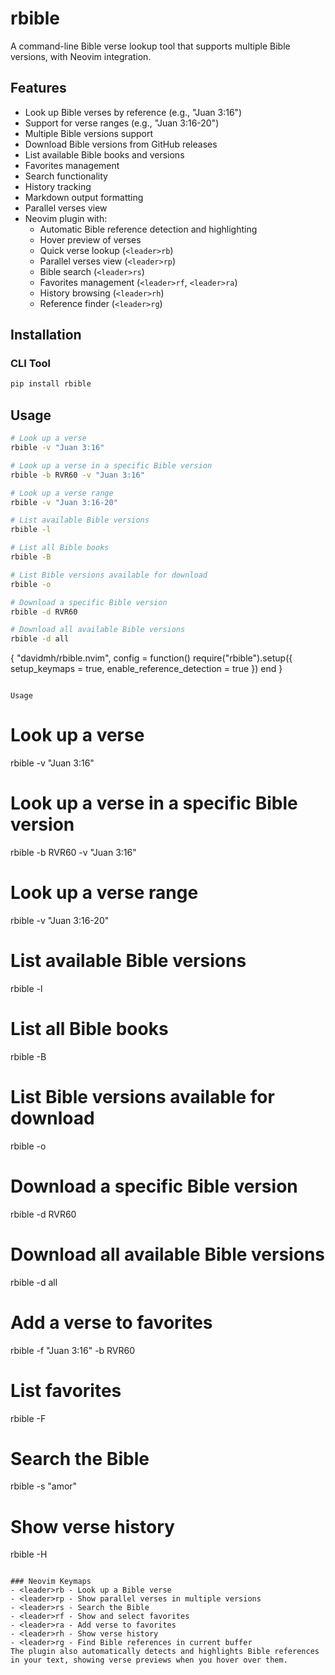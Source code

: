 # rbible

A command-line Bible verse lookup tool that supports multiple Bible versions, with Neovim integration.

## Features

- Look up Bible verses by reference (e.g., "Juan 3:16")
- Support for verse ranges (e.g., "Juan 3:16-20")
- Multiple Bible versions support
- Download Bible versions from GitHub releases
- List available Bible books and versions
- Favorites management
- Search functionality
- History tracking
- Markdown output formatting
- Parallel verses view
- Neovim plugin with:
  - Automatic Bible reference detection and highlighting
  - Hover preview of verses
  - Quick verse lookup (`<leader>rb`)
  - Parallel verses view (`<leader>rp`)
  - Bible search (`<leader>rs`)
  - Favorites management (`<leader>rf`, `<leader>ra`)
  - History browsing (`<leader>rh`)
  - Reference finder (`<leader>rg`)

## Installation

### CLI Tool
```bash
pip install rbible
```

## Usage
```bash
# Look up a verse
rbible -v "Juan 3:16"

# Look up a verse in a specific Bible version
rbible -b RVR60 -v "Juan 3:16"

# Look up a verse range
rbible -v "Juan 3:16-20"

# List available Bible versions
rbible -l

# List all Bible books
rbible -B

# List Bible versions available for download
rbible -o

# Download a specific Bible version
rbible -d RVR60

# Download all available Bible versions
rbible -d all
```
{
  "davidmh/rbible.nvim",
  config = function()
    require("rbible").setup({
      setup_keymaps = true,
      enable_reference_detection = true
    })
  end
}
```

Usage
```
# Look up a verse
rbible -v "Juan 3:16"

# Look up a verse in a specific Bible version
rbible -b RVR60 -v "Juan 3:16"

# Look up a verse range
rbible -v "Juan 3:16-20"

# List available Bible versions
rbible -l

# List all Bible books
rbible -B

# List Bible versions available for download
rbible -o

# Download a specific Bible version
rbible -d RVR60

# Download all available Bible versions
rbible -d all

# Add a verse to favorites
rbible -f "Juan 3:16" -b RVR60

# List favorites
rbible -F

# Search the Bible
rbible -s "amor"

# Show verse history
rbible -H
```

### Neovim Keymaps
- <leader>rb - Look up a Bible verse
- <leader>rp - Show parallel verses in multiple versions
- <leader>rs - Search the Bible
- <leader>rf - Show and select favorites
- <leader>ra - Add verse to favorites
- <leader>rh - Show verse history
- <leader>rg - Find Bible references in current buffer
The plugin also automatically detects and highlights Bible references in your text, showing verse previews when you hover over them.